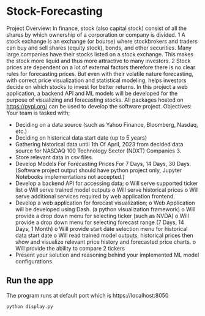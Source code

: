 # Stock-Forecasting
Project Overview:
In finance, stock (also capital stock) consist of all the shares by which ownership of a corporation or company
is divided. 1 A stock exchange is an exchange (or bourse) where stockbrokers and traders can buy and sell shares
(equity stock), bonds, and other securities. Many large companies have their stocks listed on a stock exchange. This
makes the stock more liquid and thus more attractive to many investors. 2 Stock prices are dependent on a lot of
external factors therefore there is no clear rules for forecasting prices. But even with their volatile nature forecasting,
with correct price visualization and statistical modeling, helps investors decide on which stocks to invest for better
returns.
In this project a web application, a backend API and ML models will be developed for the purpose of
visualizing and forecasting stocks. All packages hosted on https://pypi.org/ can be used to develop the software
project.
Objectives:
Your team is tasked with;
  - Deciding on a data source (such as Yahoo Finance, Bloomberg, Nasdaq, etc.)
  - Deciding on historical data start date (up to 5 years)
  - Gathering historical data until 1th Of April, 2023 from decided data source for NASDAQ 100
Technology Sector (NDXT) Companies 3.
  - Store relevant data in csv files.
  - Develop Models For Forecasting Prices For 7 Days, 14 Days, 30 Days. (Software project output should have python project only, Jupyter Notebooks implementations not accepted.)
- Develop a backend API for accessing data;
  o Will serve supported ticker list
  o Will serve trained model outputs
  o Will serve historical prices
  o Will serve additional services required by web application frontend.
- Develop a web application for forecast visualization;
  o Web Application will be developed using Dash. (a python visualization framework)
  o Will provide a drop down menu for selecting ticker (such as NVDA)
  o Will provide a drop down menu for selecting forecast range (7 Days, 14 Days, 1 Month)
  o Will provide start date selection menu for historical data start date
  o Will read trained model outputs, historical prices then show and visualize relevant price history and forecasted price charts.
  o Will provide the ability to compare 2 tickers
- Present your solution and reasoning behind your implemented ML model configurations


## Run the app
The program runs at default port which is https://localhost:8050

```
python display.py
```
